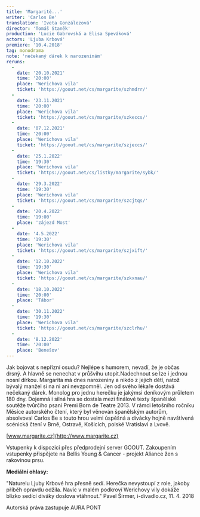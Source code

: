 ```yaml
---
title: 'Margaritě...'
writer: 'Carlos Be'
translation: 'Iveta Gonzálezová'
director: 'Tomáš Staněk'
production: 'Lucie Gabrovská a Elisa Speváková'
actors: 'Ljuba Krbová'
premiere: '10.4.2018'
tag: monodrama
note: 'nečekaný dárek k narozeninám'
reruns:
  -
    date: '20.10.2021'
    time: '20:00'
    place: 'Werichova vila'
    ticket: 'https://goout.net/cs/margarite/szhmdrr/'
  -
    date: '23.11.2021'
    time: '20:00'
    place: 'Werichova vila'
    ticket: 'https://goout.net/cs/margarite/szkeccs/'
  -
    date: '07.12.2021'
    time: '20:00'
    place: 'Werichova vila'
    ticket: 'https://goout.net/cs/margarite/szjeccs/'
  -
    date: '25.1.2022'
    time: '19:30'
    place: 'Werichova vila'
    ticket: 'https://goout.net/cs/listky/margarite/sybk/'
  -  
    date: '29.3.2022'
    time: '19:30'
    place: 'Werichova vila'
    ticket: 'https://goout.net/cs/margarite/szcjtqs/'
  -  
    date: '20.4.2022'
    time: '19:00'
    place: 'zájezd Most'
  -
    date: '4.5.2022'
    time: '19:30'
    place: 'Werichova vila'
    ticket: 'https://goout.net/cs/margarite/szjxift/'
  -  
    date: '12.10.2022'
    time: '19:30'
    place: 'Werichova vila'
    ticket: 'https://goout.net/cs/margarite/szkxnau/'
  -  
    date: '18.10.2022'
    time: '20:00'
    place: 'Tábor'
  -  
    date: '30.11.2022'
    time: '19:30'
    place: 'Werichova vila'
    ticket: 'https://goout.net/cs/margarite/szclrhu/'
  -  
    date: '8.12.2022'
    time: '20:00'
    place: 'Benešov'
---
```

Jak bojovat s nepřízní osudu? Nejlépe s humorem, nevadí, že je občas drsný. A hlavně se nenechat v průšvihu utopit.Nadechnout se lze i jednou nosní dírkou. Margarita má dnes narozeniny a nikdo z jejích dětí, natož bývalý manžel si na ni ani nevzpomněl. Jen od svého lékaře dostává nečekaný dárek. Monolog pro jednu herečku je jakýmsi deníkovým průletem 180 dny. Dojemná i silná hra se dostala mezi finálové texty španělské soutěže tvůrčího psaní Premi Born de Teatre 2013. V rámci letošního ročníku Měsíce autorského čtení, který byl věnován španělským autorům, absolvoval Carlos Be s touto hrou velmi úspěšná a divácky hojně navštívená scénická čtení v Brně, Ostravě, Košicích, polské Vratislavi a Lvově.

[www.margarite.cz](http://www.margarite.cz)

Vstupenky k dispozici přes předprodejní server GOOUT. Zakoupením vstupenky přispějete na Bellis Young & Cancer - projekt Aliance žen s rakovinou prsu.

**Mediální ohlasy:**

"Naturelu Ljuby Krbové hra přesně sedí. Herečka nevystoupí z role, jakoby příběh opravdu odžila. Navíc v malém podkroví Werichovy vily dokáže blízko sedící diváky doslova vtáhnout." Pavel Širmer, i-divadlo.cz, 11. 4. 2018

Autorská práva zastupuje AURA PONT
